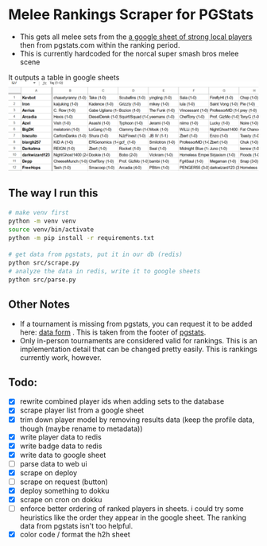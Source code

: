 # Melee Rankings Scraper for PGStats

- This gets all melee sets from the [a google sheet of strong local players](https://docs.google.com/spreadsheets/d/1EQmk2ElCjlC6LiYrmqBcjxpAHL49PTgJRuOwcY1MlPY/edit#gid=0) then from pgstats.com within the ranking period.
- This is currently hardcoded for the norcal super smash bros melee scene

It outputs a table in google sheets![](./img/2023-06-19-00-43-58.png)

## The way I run this

```sh
# make venv first
python -m venv venv
source venv/bin/activate
python -m pip install -r requirements.txt

# get data from pgstats, put it in our db (redis)
python src/scrape.py
# analyze the data in redis, write it to google sheets
python src/parse.py
```

## Other Notes

- If a tournament is missing from pgstats, you can request it to be added here: [data form](https://docs.google.com/forms/d/e/1FAIpQLScKXIoIBxnh0NmYtxto5_kkkuJybI9-Ipss2e-RdX4Bx2GHkg/viewform?usp=sf_link) . This is taken from the footer of [pgstats](https://pgstats.com).
- Only in-person tournaments are considered valid for rankings. This is an implementation detail that can be changed pretty easily. This is rankings currently work, however.

## Todo:

- [x] rewrite combined player ids when adding sets to the database
- [x] scrape player list from a google sheet
- [x] trim down player model by removing results data (keep the profile data, though (maybe rename to metadata))
- [x] write player data to redis
- [x] write badge data to redis
- [x] write data to google sheet
- [ ] parse data to web ui
- [x] scrape on deploy
- [ ] scrape on request (button)
- [x] deploy something to dokku
- [x] scrape on cron on dokku
- [ ] enforce better ordering of ranked players in sheets. i could try some heuristics like the order they appear in the google sheet. The ranking data from pgstats isn't too helpful.
- [x] color code / format the h2h sheet
